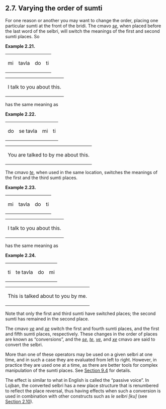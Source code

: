 <a id="section-order-of-sumti"></a>2.7. <a id="c2s7"></a>Varying the order of sumti
-----------------------------------------------------------------------------------

<a id="id-1.3.9.2.1" class="indexterm"></a>For one reason or another you may want to change the order, placing one particular sumti at the front of the bridi. The cmavo _<a id="id-1.3.9.2.2.1" class="indexterm"></a>[_se_](../go01#valsi-se)_, when placed before the last word of the selbri, will switch the meanings of the first and second sumti places. So

<div class="interlinear-gloss-example example">
<a id="example-random-id-k0dU"></a>

**Example 2.21. <a id="c2e7d1"></a>** 

<table class="interlinear-gloss-itemized"><colgroup></colgroup><tbody><tr class="jbo"><td><p class="sumti">mi</p></td><td><p class="selbri">tavla</p></td><td><p class="sumti">do</p></td><td><p class="sumti">ti</p></td></tr></tbody></table>

<table class="interlinear-gloss-itemized"><tbody><tr class="para"><td colspan="12321"><p class="natlang">I talk to you about this.</p></td></tr></tbody></table>

</div>  

has the same meaning as

<div class="interlinear-gloss-example example">
<a id="example-random-id-k0eV"></a>

**Example 2.22. <a id="c2e7d2"></a>** 

<table class="interlinear-gloss-itemized"><colgroup></colgroup><tbody><tr class="jbo"><td><p class="sumti">do</p></td><td><p class="selbri">se tavla</p></td><td><p class="sumti">mi</p></td><td><p class="sumti">ti</p></td></tr></tbody></table>

<table class="interlinear-gloss-itemized"><tbody><tr class="para"><td colspan="12321"><p class="natlang">You are talked to by me about this.</p></td></tr></tbody></table>

</div>  

The cmavo _<a id="id-1.3.9.6.1.1" class="indexterm"></a>[_te_](../go01#valsi-te)_, when used in the same location, switches the meanings of the first and the third sumti places.

<div class="interlinear-gloss-example example">
<a id="example-random-id-k0FJ"></a>

**Example 2.23. <a id="c2e7d3"></a>** 

<table class="interlinear-gloss-itemized"><colgroup></colgroup><tbody><tr class="jbo"><td><p class="sumti">mi</p></td><td><p class="selbri">tavla</p></td><td><p class="sumti">do</p></td><td><p class="sumti">ti</p></td></tr></tbody></table>

<table class="interlinear-gloss-itemized"><tbody><tr class="para"><td colspan="12321"><p class="natlang">I talk to you about this.</p></td></tr></tbody></table>

</div>  

has the same meaning as

<div class="interlinear-gloss-example example">
<a id="example-random-id-k0fo"></a>

**Example 2.24. <a id="c2e7d4"></a>** 

<table class="interlinear-gloss-itemized"><colgroup></colgroup><tbody><tr class="jbo"><td><p class="sumti">ti</p></td><td><p class="selbri">te tavla</p></td><td><p class="sumti">do</p></td><td><p class="sumti">mi</p></td></tr></tbody></table>

<table class="interlinear-gloss-itemized"><tbody><tr class="para"><td colspan="12321"><p class="natlang">This is talked about to you by me.</p></td></tr></tbody></table>

</div>  

Note that only the first and third sumti have switched places; the second sumti has remained in the second place.

The cmavo _<a id="id-1.3.9.11.1.1" class="indexterm"></a>[_ve_](../go01#valsi-ve)_ and _<a id="id-1.3.9.11.2.1" class="indexterm"></a>[_xe_](../go01#valsi-xe)_ switch the first and fourth sumti places, and the first and fifth sumti places, respectively. These changes in the order of places are known as “conversions”, and the _<a id="id-1.3.9.11.4.1" class="indexterm"></a>[_se_](../go01#valsi-se)_, _<a id="id-1.3.9.11.5.1" class="indexterm"></a>[_te_](../go01#valsi-te)_, _<a id="id-1.3.9.11.6.1" class="indexterm"></a>[_ve_](../go01#valsi-ve)_, and _<a id="id-1.3.9.11.7.1" class="indexterm"></a>[_xe_](../go01#valsi-xe)_ cmavo are said to convert the selbri.

More than one of these operators may be used on a given selbri at one time, and in such a case they are evaluated from left to right. However, in practice they are used one at a time, as there are better tools for complex manipulation of the sumti places. See [Section 9.4](../section-SE) for details.

<a id="id-1.3.9.13.1" class="indexterm"></a>The effect is similar to what in English is called the “passive voice”. In Lojban, the converted selbri has a new place structure that is renumbered to reflect the place reversal, thus having effects when such a conversion is used in combination with other constructs such as _<a id="id-1.3.9.13.3.1" class="indexterm"></a>le selbri \[ku\]_ (see [Section 2.10](../section-description-sumti)).